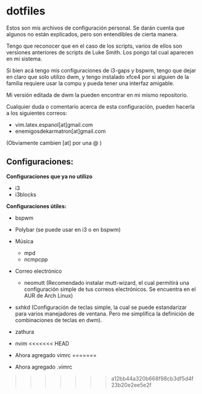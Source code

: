 # dotfiles

Estos son mis archivos de configuración personal. Se darán cuenta que algunos no están explicados, pero son entendibles de cierta manera.

Tengo que reconocer que en el caso de los scripts, varios de ellos son versiones anteriores de scripts de Luke Smith. Los pongo tal cual aparecen en mi sistema. 

Si bien acá tengo mis configuraciones de i3-gaps y bspwm, tengo que dejar en claro que solo utilizo dwm, y tengo instalado xfce4 por si alguien de la familia requiere usar la compu y pueda tener una interfaz amigable.

Mi versión editada de dwm la pueden encontrar en mi mismo repositorio.

Cualquier duda o comentario acerca de esta configuración, pueden hacerla a los siguientes correos:

- vim.latex.espanol[at]gmail.com
- enemigosdekarmatron[at]gmail.com

(Obviamente cambien [at] por una @ )

## Configuraciones:

**Configuraciones que ya no utilizo**

- i3
- i3blocks

**Configuraciones útiles:**

- bspwm

- Polybar (se puede usar en i3 o en bspwm)

- Música
    - mpd
    - ncmpcpp

- Correo electrónico
    - neomutt (Recomendado instalar mutt-wizard, el cual permitirá una configuración simple de tus correos electrónicos. Se encuentra en el AUR de Arch Linux)

- sxhkd (Configuración de teclas simple, la cual se puede estandarizar para varios manejadores de ventana. Pero me simplifica la definición de combinaciones de teclas en dwm).
- zathura
- nvim
<<<<<<< HEAD
- Ahora agregado vimrc
=======
- Ahora agregado .vimrc
>>>>>>> a12bb44a320b668f98cb3df5d4f23b20e2ee5e2f
